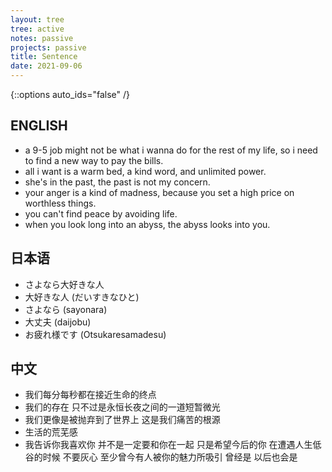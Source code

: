 ```yaml
---
layout: tree
tree: active
notes: passive
projects: passive
title: Sentence
date: 2021-09-06
---
```



{::options auto_ids="false" /}


## ENGLISH

* a 9-5 job might not be what i wanna do for the rest of my life, so i need to find a new way to pay the bills.
* all i want is a warm bed, a kind word, and unlimited power.
* she's in the past, the past is not my concern.
* your anger is a kind of madness, because you set a high price on worthless things.
* you can't find peace by avoiding life.
* when you look long into an abyss, the abyss looks into you.


## 日本语
* さよなら大好きな人
* 大好きな人 (だいすきなひと)
* さよなら (sayonara)
* 大丈夫 (daijobu)
* お疲れ様です (Otsukaresamadesu)

## 中文
* 我们每分每秒都在接近生命的终点
* 我们的存在 只不过是永恒长夜之间的一道短暂微光
* 我们更像是被抛弃到了世界上 这是我们痛苦的根源
* 生活的荒芜感
* 我告诉你我喜欢你 并不是一定要和你在一起 只是希望今后的你 在遭遇人生低谷的时候 不要灰心 至少曾今有人被你的魅力所吸引 曾经是 以后也会是

